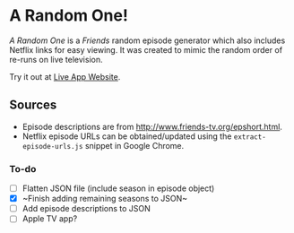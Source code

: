 A Random One!
=================

_A Random One_ is a _Friends_ random episode generator which also includes Netflix links 
for easy viewing. It was created to mimic the random order of re-runs on live television.

Try it out at [Live App Website](https://stripe-impossible-duke.glitch.me/).


Sources
-------
- Episode descriptions are from http://www.friends-tv.org/epshort.html.
- Netflix episode URLs can be obtained/updated using the `extract-episode-urls.js` snippet 
in Google Chrome.

### To-do
- [ ] Flatten JSON file (include season in episode object)
- [x] ~Finish adding remaining seasons to JSON~
- [ ] Add episode descriptions to JSON
- [ ] Apple TV app?
